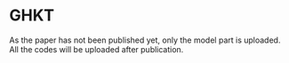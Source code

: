 # GHKT
As the paper has not been published yet, only the model part is uploaded. All the codes will be uploaded after publication.
